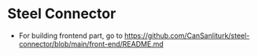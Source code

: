 # Steel Connector

* For building frontend part, go to https://github.com/CanSanliturk/steel-connector/blob/main/front-end/README.md